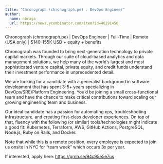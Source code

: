 ```yaml
---
title: "Chronograph (chronograph.pe) : DevOps Engineer"
author:
  name: nbraga
  url: https://news.ycombinator.com/item?id=40291450
---
```

Chronograph (chronograph.pe) | DevOps Engineer | Full-Time | Remote (USA only) | $140-155K USD + equity + benefits

Chronograph was founded to bring next-generation technology to private capital markets. Through our suite of cloud-based analytics and data management solutions, we help many of the world’s largest and most sophisticated venture capital, private equity, and credit funds understand their investment performance in unprecedented detail.

We are looking for a candidate with a generalist background in software development that has spent 3-5+ years specializing in DevOps&#x2F;SRE&#x2F;Platform Engineering. You’d be joining a small cross-functional team and have the chance to make critical contributions toward scaling our growing engineering team and business.

Our ideal candidate has a passion for automating ops, troubleshooting infrastructure, and creating first-class developer experiences. On top of that, fluency with the following (or similar) tools&#x2F;technologies might indicate a good fit: Kubernetes, Terraform, AWS, GitHub Actions, PostgreSQL, Node.js, Ruby on Rails, and Docker.

Note that while this is a remote position, every employee is expected to join us onsite in NYC for “team week” which occurs 3x per year.

If interested, apply here: <a href="https:&#x2F;&#x2F;grnh.se&#x2F;94c95e5e7us" rel="nofollow">https:&#x2F;&#x2F;grnh.se&#x2F;94c95e5e7us</a>
